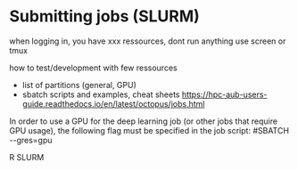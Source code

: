 # Submitting jobs (SLURM)
when logging in, you have xxx ressources, dont run anything
use screen or tmux

how to test/development with few ressources
- list of partitions (general, GPU)
- sbatch scripts and examples, cheat sheets
https://hpc-aub-users-guide.readthedocs.io/en/latest/octopus/jobs.html

In order to use a GPU for the deep learning job (or other jobs that require GPU usage), the following flag must be specified in the job script:
#SBATCH --gres=gpu

R SLURM